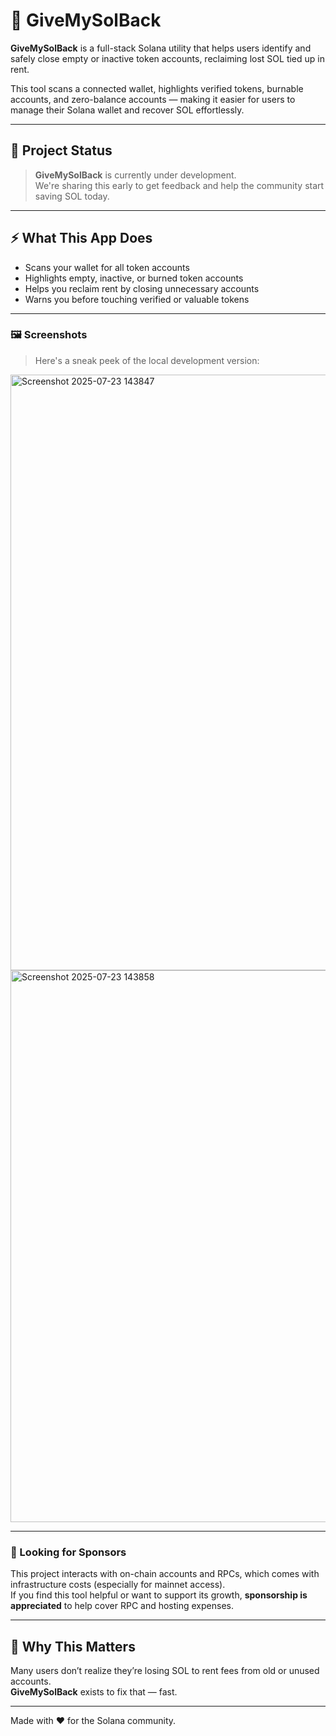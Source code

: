# 💸 GiveMySolBack

**GiveMySolBack** is a full-stack Solana utility that helps users identify and safely close empty or inactive token accounts, reclaiming lost SOL tied up in rent.

This tool scans a connected wallet, highlights verified tokens, burnable accounts, and zero-balance accounts — making it easier for users to manage their Solana wallet and recover SOL effortlessly.

---

## 🚧 Project Status

> **GiveMySolBack** is currently under development.  
> We're sharing this early to get feedback and help the community start saving SOL today.

---

## ⚡️ What This App Does

- Scans your wallet for all token accounts  
- Highlights empty, inactive, or burned token accounts  
- Helps you reclaim rent by closing unnecessary accounts  
- Warns you before touching verified or valuable tokens  

---

### 🖼️ Screenshots

> Here's a sneak peek of the local development version:
<img width="1908" height="953" alt="Screenshot 2025-07-23 143847" src="https://github.com/user-attachments/assets/60fdee8d-83f8-4ace-8047-66c3dd0bee5a" />
<img width="1869" height="883" alt="Screenshot 2025-07-23 143858" src="https://github.com/user-attachments/assets/858178aa-d16e-4fd8-9f4f-215ee6c689f5" />

---

### 🤝 Looking for Sponsors

This project interacts with on-chain accounts and RPCs, which comes with infrastructure costs (especially for mainnet access).  
If you find this tool helpful or want to support its growth, **sponsorship is appreciated** to help cover RPC and hosting expenses.

---

## 🧠 Why This Matters

Many users don’t realize they’re losing SOL to rent fees from old or unused accounts.  
**GiveMySolBack** exists to fix that — fast.

---

Made with ❤️ for the Solana community.
